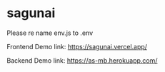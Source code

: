 # sagunai

Please re name env.js to .env

Frontend Demo link: https://sagunai.vercel.app/

Backend Demo link: https://as-mb.herokuapp.com/
